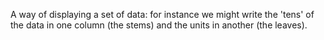 A way of displaying a set of data: for instance we might write the
'tens' of the data in one column (the stems) and the units in another
(the leaves).
